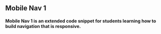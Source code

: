 ## Mobile Nav 1

#### Mobile Nav 1 is an extended code snippet for students learning how to build navigation that is responsive.

